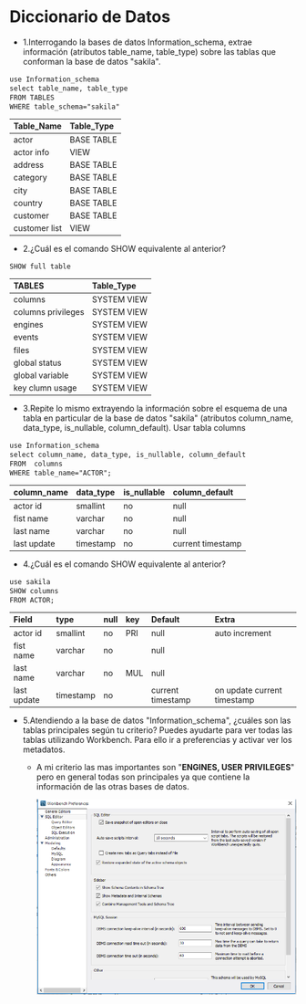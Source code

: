 # Diccionario de Datos


* 1.Interrogando la bases de datos Information_schema, extrae información (atributos table_name, table_type) sobre las tablas que conforman la base de datos "sakila".
```
use Information_schema
select table_name, table_type
FROM TABLES
WHERE table_schema="sakila"
```
| Table_Name     | Table_Type     |
| :------------- | :------------- |
| actor          | BASE TABLE     |
| actor info     |     VIEW       |
| address        | BASE TABLE     |
| category       | BASE TABLE     |
| city           | BASE TABLE     |
| country        | BASE TABLE     |
| customer       | BASE TABLE     |
| customer list  |     VIEW       |


* 2.¿Cuál es el comando SHOW equivalente al anterior?
```
SHOW full table
```
  | TABLES                 | Table_Type     |
  | :-------------         | :------------- |
  | columns                | SYSTEM VIEW    |
  | columns privileges     | SYSTEM VIEW    |
  | engines                | SYSTEM VIEW    |
  | events                 | SYSTEM VIEW    |
  | files                  | SYSTEM VIEW    |
  | global status          | SYSTEM VIEW    |
  | global variable        | SYSTEM VIEW    |
  | key clumn usage        | SYSTEM VIEW    |

* 3.Repite lo mismo extrayendo la información sobre el esquema de una tabla en particular de la base de datos "sakila" (atributos column_name, data_type, is_nullable, column_default). Usar tabla columns
```
use Information_schema
select column_name, data_type, is_nullable, column_default
FROM  columns
WHERE table_name="ACTOR";
```
| column_name    | data_type      | is_nullable    | column_default |
| :------------- | :------------- | :------------- | :------------- |
| actor id       | smallint       | no             | null           |
| fist name      | varchar        | no             | null           |
| last name      | varchar        | no             | null           |
| last update    | timestamp      | no             | current  timestamp |

* 4.¿Cuál es el comando SHOW equivalente al anterior?
```
use sakila
SHOW columns
FROM ACTOR;
```
| Field          | type           | null           | key            | Default           | Extra          |
| :------------- | :------------- | :------------- | :------------- | :-------------    | :------------- |
| actor id       | smallint       | no             | PRI            | null              | auto increment |
| fist name      | varchar        | no             |                | null              |                |
| last name      | varchar        | no             | MUL            | null              |                |
| last update    | timestamp      | no             |                | current timestamp |on update current timestamp|

* 5.Atendiendo a la base de datos "Information_schema", ¿cuáles son las tablas principales según tu criterio? Puedes ayudarte para ver todas las tablas utilizando Workbench. Para ello ir a preferencias y activar ver los metadatos.

  * A mi criterio las mas importantes son "**ENGINES, USER PRIVILEGES**" pero en general todas son principales ya que contiene la información de las otras bases de datos.

    ![image](img/img1.png)
